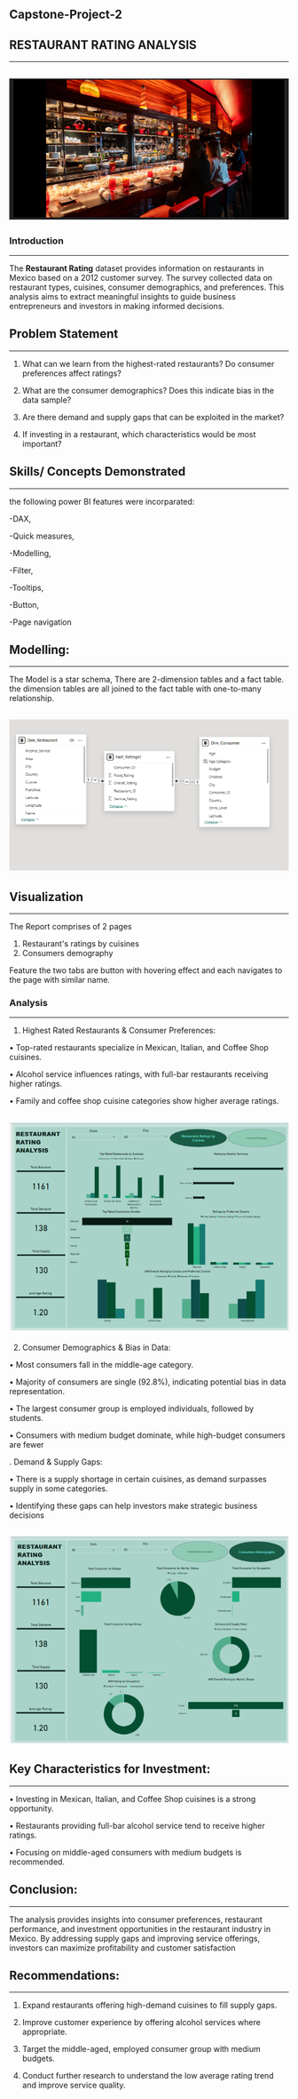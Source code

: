 ## Capstone-Project-2

## RESTAURANT RATING ANALYSIS
---

![](https://github.com/Esther-git87/Capstone-Project-2/blob/main/Restaurantimage.PNG)
---

### Introduction
---

The **Restaurant Rating** dataset provides information on restaurants in Mexico based on a 2012 customer survey. The survey collected data on restaurant types, cuisines, consumer demographics, and preferences. This analysis aims to extract meaningful insights to guide business entrepreneurs and investors in making informed decisions.



## Problem Statement
---

1.	What can we learn from the highest-rated restaurants? Do consumer preferences affect ratings?

2.	What are the consumer demographics? Does this indicate bias in the data sample?

3.	Are there demand and supply gaps that can be exploited in the market?

4.	If investing in a restaurant, which characteristics would be most important?


## Skills/ Concepts Demonstrated
---


the following power BI features were incorparated:

-DAX,

-Quick measures,

-Modelling,

-Filter,

-Tooltips,

-Button,

-Page navigation


## Modelling:
---

The Model is a star schema,
There are 2-dimension tables and a fact table. the dimension tables are all joined to the fact table with one-to-many relationship.

![](https://github.com/Esther-git87/Capstone-Project-2/blob/main/Restaurantratingmodelling.png)
---


## Visualization
---

The Report comprises of 2 pages
1. Restaurant's ratings by cuisines
2. Consumers demography


Feature
the two tabs are button with hovering effect and each navigates to the page with similar name.


### Analysis
---


1. Highest Rated Restaurants & Consumer Preferences:

•	Top-rated restaurants specialize in Mexican, Italian, and Coffee Shop cuisines.

•	Alcohol service influences ratings, with full-bar restaurants receiving higher ratings.

•	Family and coffee shop cuisine categories show higher average ratings.


![](https://github.com/Esther-git87/Capstone-Project-2/blob/main/Rating%20pg%201.png)
---



2. Consumer Demographics & Bias in Data:
   
•	Most consumers fall in the middle-age category.

•	Majority of consumers are single (92.8%), indicating potential bias in data representation.

•	The largest consumer group is employed individuals, followed by students.

•	Consumers with medium budget dominate, while high-budget consumers are fewer

. Demand & Supply Gaps:

•	There is a supply shortage in certain cuisines, as demand surpasses supply in some categories.

•	Identifying these gaps can help investors make strategic business decisions



![](https://github.com/Esther-git87/Capstone-Project-2/blob/main/Rating%20pg%202.png)
---


## Key Characteristics for Investment:
---

•	Investing in Mexican, Italian, and Coffee Shop cuisines is a strong opportunity.

•	Restaurants providing full-bar alcohol service tend to receive higher ratings.

•	Focusing on middle-aged consumers with medium budgets is recommended.



## Conclusion:
---

The analysis provides insights into consumer preferences, restaurant performance, and investment opportunities in the restaurant industry in Mexico. By addressing supply gaps and improving service offerings, investors can maximize profitability and customer satisfaction




## Recommendations:
---

1.	Expand restaurants offering high-demand cuisines to fill supply gaps.

2.	Improve customer experience by offering alcohol services where appropriate.

3.	Target the middle-aged, employed consumer group with medium budgets.

4.	Conduct further research to understand the low average rating trend and improve service quality.


